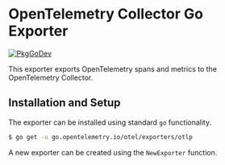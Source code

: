 # OpenTelemetry Collector Go Exporter

[![PkgGoDev](https://pkg.go.dev/badge/go.opentelemetry.io/otel/exporters/otlp)](https://pkg.go.dev/go.opentelemetry.io/otel/exporters/otlp)

This exporter exports OpenTelemetry spans and metrics to the OpenTelemetry Collector.


## Installation and Setup

The exporter can be installed using standard `go` functionality.

```bash
$ go get -u go.opentelemetry.io/otel/exporters/otlp
```

A new exporter can be created using the `NewExporter` function.